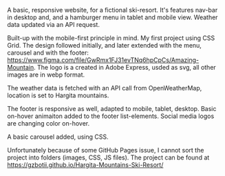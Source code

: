 A basic, responsive website, for a fictional ski-resort. It's features nav-bar in desktop and, and a hamburger menu in tablet and mobile view. Weather data updated via an API request.

Built-up with the mobile-first principle in mind. My first project using CSS Grid. The design followed initially, and later extended with the menu, carousel and with the footer: https://www.figma.com/file/GwRmx1FJ31evTNq6hpCpCs/Amazing-Mountain. The logo is a created in Adobe Express, usded as svg, all other images are in webp format.

The weather data is fetched with an API call from OpenWeatherMap, location is set to Hargita mountains.

The footer is responsive as well, adapted to mobile, tablet, desktop. Basic on-hover animaiton added to the footer list-elements. Social media logos are changing color on-hover.

A basic carousel added, using CSS.

Unfortunately because of some GitHub Pages issue, I cannot sort the project into folders (images, CSS, JS files).
The project can be found at https://gzbotii.github.io/Hargita-Mountains-Ski-Resort/
